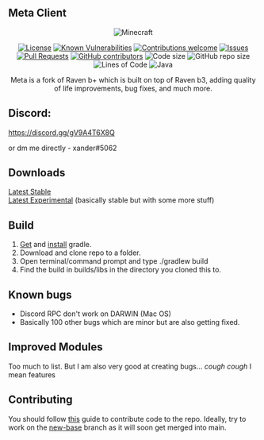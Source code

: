 ## Meta Client

<p align="center">
  <img src="https://img.shields.io/badge/MC-1.8.9-brightgreen.svg" alt="Minecraft"/>
</p>

<p align="center">
  <a href="LICENSE"><img src="https://img.shields.io/github/license/Kopamed/Raven-bPLUS" alt="License"/></a>
  <a href="https://snyk.io/test/github/kopamed/Raven-bPLUS?targetFile=build.gradle"><img src="https://snyk.io/test/github/kopamed/Raven-bPLUS/badge.svg?targetFile=build.gradle" alt="Known Vulnerabilities"/></a>
  <a href="https://github.com/kopamed/Raven-bPLUS/issues/"><img src="https://img.shields.io/badge/contributions-welcome-brightgreen.svg?style=flat" alt="Contributions welcome"/></a>
  <a href="https://github.com/kopamed/Raven-bPLUS/issues/"><img src="https://img.shields.io/github/issues/kopamed/Raven-bPLUS.svg" alt="Issues"/></a>
  <a href="https://github.com/kopamed/Raven-bPLUS/pulls/"><img src="https://img.shields.io/github/issues-pr/kopamed/Raven-bPLUS.svg" alt="Pull Requests"/></a>
  <a href="https://github.com/kopamed/Raven-bPLUS/graphs/contributors/"><img src="https://img.shields.io/github/contributors/kopamed/Raven-bPLUS.svg" alt="GitHub contributors"/></a>
  <img src="https://img.shields.io/github/languages/code-size/kopamed/Raven-bPLUS.svg" alt="Code size"/>
  <img src="https://img.shields.io/github/repo-size/kopamed/Raven-bPLUS.svg" alt="GitHub repo size"/>
  <img src="https://tokei.rs/b1/github/kopamed/Raven-bPLUS?moduleCategory=code" alt="Lines of Code"/>
  <img src="https://img.shields.io/github/languages/top/Kopamed/Raven-bPLUS" alt="Java"/>
</p>

<p align="center"> 
  Meta is a fork of Raven b+ which is built on top of Raven b3, adding quality of life improvements, bug fixes, and much more.
</p>

## Discord:
https://discord.gg/gV9A4T6X8Q

or dm me directly - xander#5062

## Downloads
[Latest Stable](https://github.com/xandernp/Meta/raw/main/build/libs/%5B1.8.9%5D%20BetterKeystrokes%20V-1.2.jar) <br>
[Latest Experimental](https://github.com/xandernp/Meta/raw/lunarkeystrokes/build/libs/%5B1.8.9%5DLunarKeystrokes%20B-1.jar) (basically stable but with some more stuff)<br>

## Build
1. [Get](https://gradle.org/next-steps/?version=2.7&format=bin) and [install](https://docs.gradle.org/current/userguide/installation.html) gradle.
2. Download and clone repo to a folder.
3. Open terminal/command prompt and type ./gradlew build
4. Find the build in builds/libs in the directory you cloned this to.

## Known bugs
 - Discord RPC don't work on DARWIN (Mac OS)
 - Basically 100 other bugs which are minor but are also getting fixed.
 
## Improved Modules
Too much to list. But I am also very good at creating bugs... *cough cough* I mean features

## Contributing
You should follow [this](https://gist.github.com/MarcDiethelm/7303312#file-contributing-md) guide to contribute code to the repo. Ideally, try to work on the [new-base](https://github.com/xandernp/Meta/tree/new-base) branch as it will soon get merged into main.
